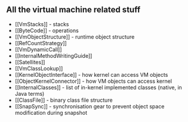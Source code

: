## All the virtual machine related stuff ##

 * [[VmStacks]] - stacks
 * [[ByteCode]] - operations
 * [[VmObjectStructure]] - runtime object structure
 * [[RefCountStrategy]]
 * [[VmDynamicCall]]
 * [[InternalMethodWritingGuide]]
 * [[Satellites]]
 * [[VmClassLookup]]
 * [[KernelObjectInterface]] - how kernel can access VM objects
 * [[ObjectKernelConnector]] - how VM objects can access kernel 
 * [[InternalClasses]] - list of in-kernel implemented classes (native, in Java terms)
 * [[ClassFile]] - binary class file structure
 * [[SnapSync]] - synchronisation gear to prevent object space modification during snapshot

